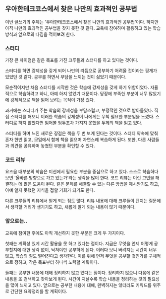 ## 우아한테크코스에서 찾은 나만의 효과적인 공부법

이번 글쓰기의 주제는 '우아한테크코스에서 찾은 나만의 효과적인 공부법'이다.
하지만 아직 나만의 효과적인 공부법을 찾지 못한 것 같다.
교육에 참여하며 활용하고 있는 학습 방식과 앞으로의 다짐을 적어보려 한다.

### 스터디
가장 큰 차이점은 같은 목표를 가진 크루들과 스터디를 하고 있다는 것이다.

스터디를 하면 강제성을 갖게 되어 나만의 리듬으로 공부하기 어려울 것이라는 핑계가 있었던 것 같다.
공부를 하면서 부담을 느끼는 것이 싫었기 때문이다.

모순적이지만 처음 스터디를 시작한 것은 학습에 강제성을 갖게 하기 위함이었다.
자율적으로 학습하려고 하니, 아예 하지 않았기 때문이다.
당장에 부족한 부분이 너무 많았기에 강제적으로 책을 읽어 보려는 목적이 가장 컸다.

과거에는 스터디가 주는 학습의 강제성을 부담스럽고, 부정적인 것으로 받아들였다.
직접 스터디를 해보니 이러한 학습의 강제성이 나에게는 무척 필요한 부분임을 느꼈다.
스터디로 하지 않았다면 읽어볼 엄두조차 가지지 못했을 두께의 책을 읽고 있다.

스터디를 하며 느낀 새로운 장점은 책을 두 번 보게 된다는 것이다.
스터디 약속에 맞춰 혼자 한번 읽고, 모임에서 함께 책을 읽으며 자연스레 복습하게 된다.
또한, 다른 사람들과 의견을 공유하며 놓쳤던 부분을 확인할 수 있다.

### 코드 리뷰
요즈음 대부분의 학습은 미션에서 필요한 부분을 중심으로 하고 있다.
스스로 학습하다 보면 '올바른 방향으로 가고 있는가'라는 생각을 많이 한다.
코드 리뷰는 이런 고민을 해결하는 데 많은 도움이 된다.
같은 문제를 해결할 수 있는 다른 방법을 제시받기도 하고, 아예 알지 못했던 지식을 접할 기회가 되기도 한다.

다른 크루들의 리뷰에서 얻게 되는 점도 많다.
리뷰 내용에 대해 크루들이 던지는 질문에서 생각할 거리가 생기기도 하고, 새롭게 알게 되는 내용이 많기 때문이다.


### 앞으로는..
교육에 참여한 후에도 아직 개선하지 못한 부분은 크게 두 가지이다.

첫째는 계획성 있게 시간 활용을 못 하고 있다는 점이다.
지금은 무엇을 언제 어떻게 공부할지에 대한 생각 없이, 닥쳐야만 공부하게 된다.
이러다 보니 버려지는 시간이 너무 많고, 학습의 질도 떨어진다고 생각한다.
이를 위해 먼저 무엇을 공부할 것인가를 구체적으로 정하고, 작은 목표부터 하나씩 노력할 계획이다.

둘째는 공부한 내용에 대해 정리하지 않고 있다는 점이다.
정리하지 않으니 다음에 같은 내용을 또 검색하고 찾아보게 된다.
시간이 지날수록 학습 내용을 정리하는 것의 필요성을 많이 느끼고 있다.
앞으로는 공부한 내용에 대해, 완벽하지는 않더라도 키워드를 위주로 간단한 요약정리를 할 계획이다.
